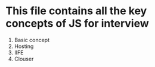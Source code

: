 # This file contains all the key concepts of JS for interview

1. Basic concept
1. Hosting
1. IIFE
1. Clouser
